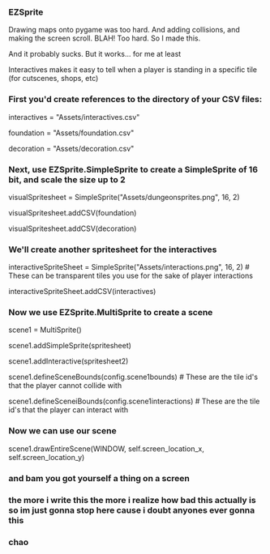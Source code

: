 ### EZSprite

Drawing maps onto pygame was too hard. And adding collisions, and making the screen scroll. BLAH! Too hard. So I made this.

And it probably sucks. But it works... for me at least

Interactives makes it easy to tell when a player is standing in a specific tile (for cutscenes, shops, etc)

### First you'd create references to the directory of your CSV files:

interactives = "Assets/interactives.csv"

foundation = "Assets/foundation.csv"

decoration = "Assets/decoration.csv"

### Next, use EZSprite.SimpleSprite to create a SimpleSprite of 16 bit, and scale the size up to 2

visualSpritesheet = SimpleSprite("Assets/dungeonsprites.png", 16, 2)

visualSpritesheet.addCSV(foundation)

visualSpritesheet.addCSV(decoration)

### We'll create another spritesheet for the interactives

interactiveSpriteSheet = SimpleSprite("Assets/interactions.png", 16, 2) # These can be transparent tiles you use for the sake of player interactions

interactiveSpriteSheet.addCSV(interactives)

### Now we use EZSprite.MultiSprite to create a scene

scene1 = MultiSprite()

scene1.addSimpleSprite(spritesheet)

scene1.addInteractive(spritesheet2)

scene1.defineSceneBounds(config.scene1bounds) # These are the tile id's that the player cannot collide with

scene1.defineSceneiBounds(config.scene1interactions) # These are the tile id's that the player can interact with

### Now we can use our scene

scene1.drawEntireScene(WINDOW, self.screen_location_x, self.screen_location_y)

### and bam you got yourself a thing on a screen

### the more i write this the more i realize how bad this actually is so im just gonna stop here cause i doubt anyones ever gonna this

### chao
